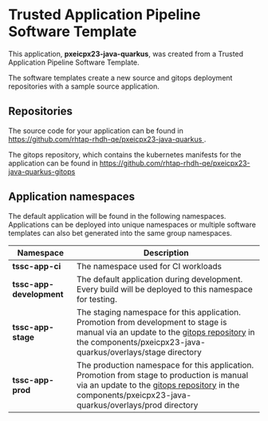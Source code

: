 # Trusted Application Pipeline Software Template

This application, **pxeicpx23-java-quarkus**, was created from a Trusted Application Pipeline Software Template.

The software templates create a new source and gitops deployment repositories with a sample source application. 

## Repositories

The source code for your application can be found in [https://github.com/rhtap-rhdh-qe/pxeicpx23-java-quarkus ](https://github.com/rhtap-rhdh-qe/pxeicpx23-java-quarkus ).
 
The gitops repository, which contains the kubernetes manifests for the application can be found in 
[https://github.com/rhtap-rhdh-qe/pxeicpx23-java-quarkus-gitops ](https://github.com/rhtap-rhdh-qe/pxeicpx23-java-quarkus-gitops ) 

## Application namespaces 

The default application will be found in the following namespaces. Applications can be deployed into unique namespaces or multiple software templates can also bet generated into the same group namespaces.  

|  Namespace   |  Description   |  
| -------- | -------- |
| **tssc-app-ci** | The namespace used for CI workloads |
| **tssc-app-development** | The default application during development. Every build will be deployed to this namespace for testing. |
| **tssc-app-stage** | The staging namespace for this application. Promotion from development to stage is manual via an update to the [gitops repository](https://github.com/rhtap-rhdh-qe/pxeicpx23-java-quarkus-gitops ) in the components/pxeicpx23-java-quarkus/overlays/stage directory |
| **tssc-app-prod** | The production namespace for this application. Promotion from stage to production is manual via an update to the [gitops repository](https://github.com/rhtap-rhdh-qe/pxeicpx23-java-quarkus-gitops ) in the components/pxeicpx23-java-quarkus/overlays/prod directory |
